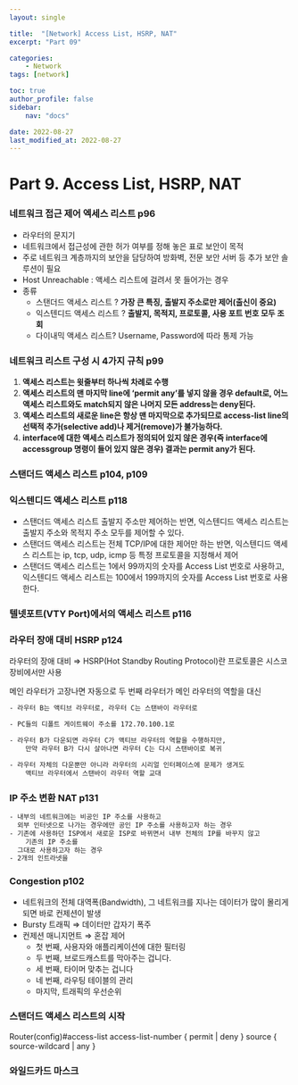 ```yaml
---
layout: single

title:  "[Network] Access List, HSRP, NAT"
excerpt: "Part 09"

categories: 
    - Network
tags: [network]

toc: true
author_profile: false
sidebar:
    nav: "docs"

date: 2022-08-27
last_modified_at: 2022-08-27
---
```


# Part 9. Access List, HSRP, NAT

### 네트워크 접근 제어 엑세스 리스트 p96

- 라우터의 문지기
- 네트워크에서 접근성에 관한 허가 여부를 정해 놓은 표로 보안이 목적
- 주로 네트워크 계층까지의 보안을 담당하여 방화벽, 전문 보안 서버 등 추가 보안 솔루션이 필요
- Host Unreachable : 액세스 리스트에 걸려서 못 들어가는 경우
- 종류
    - 스탠더드 액세스 리스트 ? **가장 큰 특징, 출발지 주소로만 제어(출신이 중요)**
    - 익스텐디드 액세스 리스트 ? **출발지, 목적지, 프로토콜, 사용 포트 번호 모두 조회**
    - 다이내믹 액세스 리스트? Username, Password에 따라 통제 가능

### 네트워크 리스트 구성 시 4가지 규칙 p99

1. **액세스 리스트는 윗줄부터 하나씩 차례로 수행**
2. **액세스 리스트의 맨 마지막 line에 ‘permit any’를 넣지 않을 경우 default로,
어느 액세스 리스트와도 match되지 않은 나머지 모든 address는 deny된다.**
3. **액세스 리스트의 새로운 line은 항상 맨 마지막으로 추가되므로 access-list line의 선택적 추가(selective add)나 제거(remove)가 불가능하다.**
4. **interface에 대한 액세스 리스트가 정의되어 있지 않은 경우(즉 interface에 accessgroup 명령이 들어 있지 않은 경우) 결과는 permit any가 된다.**

### 스탠더드 액세스 리스트 p104, p109

### 익스텐디드 액세스 리스트 p118

- 스탠더드 액세스 리스트 출발지 주소만 제어하는 반면, 익스텐디드 액세스 리스트는 출발지 주소와 목적지 주소 모두를 제어할 수 있다.
- 스탠더드 액세스 리스트는 전체 TCP/IP에 대한 제어만 하는 반면, 익스텐디드 액세스 리스트는 
ip, tcp, udp, icmp 등 특정 프로토콜을 지정해서 제어
- 스탠더드 액세스 리스트는 1에서 99까지의 숫자를 Access List 번호로 사용하고, 
익스텐디드 액세스 리스트는 100에서 199까지의 숫자를 Access List 번호로 사용한다.

### 텔넷포트(VTY Port)에서의 액세스 리스트 p116

### 라우터 장애 대비 HSRP p124

라우터의 장애 대비 ⇒ HSRP(Hot Standby Routing Protocol)란 프로토콜은 시스코 장비에서만 사용

메인 라우터가 고장나면 자동으로 두 번째 라우터가 메인 라우터의 역할을 대신

```bash
- 라우터 B는 액티브 라우터로, 라우터 C는 스탠바이 라우터로

- PC들의 디폴트 게이트웨이 주소를 172.70.100.1로

- 라우터 B가 다운되면 라우터 C가 액티브 라우터의 역할을 수행하지만, 
	만약 라우터 B가 다시 살아나면 라우터 C는 다시 스탠바이로 복귀

- 라우터 자체의 다운뿐만 아니라 라우터의 시리얼 인터페이스에 문제가 생겨도 
	액티브 라우터에서 스탠바이 라우터 역할 교대
```

### IP 주소 변환 NAT p131

```bash
- 내부의 네트워크에는 비공인 IP 주소를 사용하고 
  외부 인터넷으로 나가는 경우에만 공인 IP 주소를 사용하고자 하는 경우
- 기존에 사용하던 ISP에서 새로운 ISP로 바뀌면서 내부 전체의 IP를 바꾸지 않고 
	기존의 IP 주소를
  그대로 사용하고자 하는 경우
- 2개의 인트라넷을
```

### Congestion p102

- 네트워크의 전체 대역폭(Bandwidth), 그 네트워크를 지나는 데이터가 많이 몰리게 되면 
바로 컨제션이 발생
- Bursty 트래픽 ⇒ 데이터만 갑자기 폭주
- 컨제션 매니지먼트 ⇒ 혼잡 제어
    - 첫 번째, 사용자와 애플리케이션에 대한 필터링
    - 두 번째, 브로드캐스트를 막아주는 겁니다.
    - 세 번째, 타이머 맞추는 겁니다
    - 네 번째, 라우팅 테이블의 관리
    - 마지막, 트래픽의 우선순위

### 스탠더드 액세스 리스트의 시작

Router(config)#access-list access-list-number { permit | deny } source { source-wildcard | any }

 
### 와일드카드 마스크